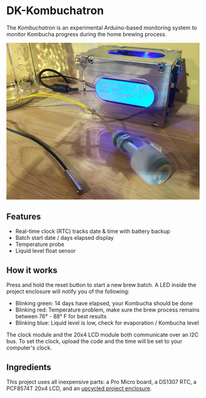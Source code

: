 # DK-Kombuchatron
The _Kombuchatron_ is an experimental Arduino-based monitoring system to monitor Kombucha progress during the home brewing process.

![The Kombuchatron](/images/kombuchatron.jpg)
## Features
- Real-time clock (RTC) tracks date & time with battery backup
- Batch start date / days elapsed display
- Temperature probe
- Liquid level float sensor
## How it works
Press and hold the reset button to start a new brew batch. A LED inside the project enclosure will notify you of the following:
- Blinking green: 14 days have elapsed, your Kombucha should be done
- Blinking red: Temperature problem, make sure the brew process remains between 76° - 88° F for best results
- Blinking blue: Liquid level is low, check for evaporation / Kombucha level

The clock module and the 20x4 LCD module both communicate over an I2C bus. To set the clock, upload the code and the time will be set to your computer's clock.
## Ingredients
This project uses all inexpensive parts: a Pro Micro board, a DS1307 RTC, a PCF8574T 20x4 LCD, and an [upcycled project enclosure](https://www.ebay.com/itm/292067232173).
